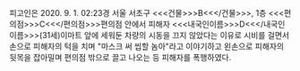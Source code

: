 피고인은 2020. 9. 1. 02:23경 서울 서초구 <<<건물>>>B<<</건물>>>, 1층 <<<편의점>>>C<<</편의점>>>편의점 안에서 피해자 <<<내국인이름>>>D<<</내국인이름>>>(31세)이마트 앞에 세워둔 차량의 시동을 끄지 않았다는 이유로 시비를 걸면서 손으로 피해자의 턱을 치며 "마스크 써 씹할 놈아"라고 이야기하고 왼손으로 피해자의 뒷목을 잡아밀며 편의점 밖으로 끌고 나오는 등 피해자를 폭행하였다.